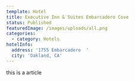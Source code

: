 ```yaml
---
template: Hotel
title: Executive Inn & Suites Embarcadero Cove
status: Published
featuredImage: /images/uploads/all.png
categories:
  - category: Hotels
hotelInfo:
  address: '1755 Embarcadero  '
  city: 'Oakland, CA'
---
```


this is a article
